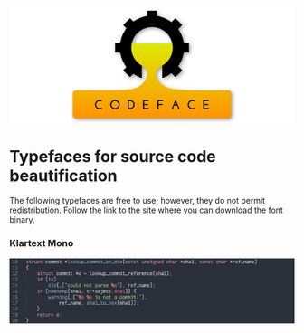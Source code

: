 ![Bitstream Vera Sans Mono](images/codeface-header.png)

# Typefaces for source code beautification

The following typefaces are free to use; however, they do not permit redistribution.  Follow the link to the site where you can download the font binary.

### Klartext Mono

![Klartext Mono](images/klartext-mono.png)